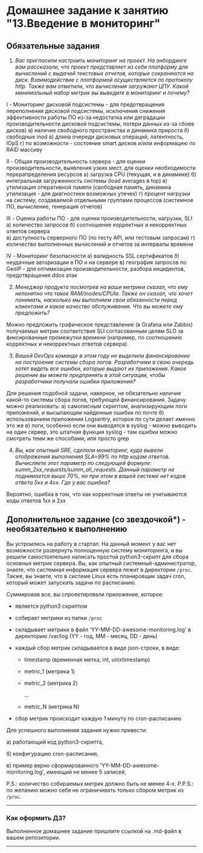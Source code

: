 # Домашнее задание к занятию "13.Введение в мониторинг"

## Обязательные задания

1. _Вас пригласили настроить мониторинг на проект. На онбординге вам рассказали, что проект представляет из себя 
платформу для вычислений с выдачей текстовых отчетов, которые сохраняются на диск. Взаимодействие с платформой 
осуществляется по протоколу http. Также вам отметили, что вычисления загружают ЦПУ. Какой минимальный набор метрик вы
выведите в мониторинг и почему?_

I - Мониторинг дисковой подсистемы - для предотвращения переполнения дисковой подсистемы, исключения снижения эффективности работы ПО из-за недостатка или деградации производительности дисковой подсистемы, потери данных из-за сбоев дисков)
   а) наличие свободного пространства и динамика прироста 
   б) свободные inod
   в) длина очереди дисковых операций, латентность, IOpS
   г) по возможности - состояние smart дисков и/или информацию по RAID массиву

II - Общая производительность сервера - для оценки производительности, выявления узких мест, для оценки необходимости перерапределения ресурсов
   а) загрузка CPU (текущая, и в динамике)
   б) интегральная загруженность системы (load averages в top)
   в) утилизация оперативной памяти (свободная память, динамика утилизация - для диагностики возможных утечек)
   г) процент нагрузки на систему, создаваемой отдельными группами процессов (системное ПО, вычисление, генерация отчетов)

III - Оценка работы ПО - для оценки производительности, нагрузки, SLI
   а) количество запросов
   б) соотношение корректных и некорректных ответов сервера  
   в) доступность серверного ПО (по тесту API, или тестовым запросам)
   г) количество выполненных вычислений и отчетов за интервалы времени

IV - Мониторинг безопасности
   а) валидность SSL сертификатов
   б) неудачные авторизации в ПО и на сервере
   в) география запросов по GeoIP - для оптимизации производительности, разбора инцидентов, предотвращения ddos атак

2. _Менеджер продукта посмотрев на ваши метрики сказал, что ему непонятно что такое RAM/inodes/CPUla. Также он сказал, 
что хочет понимать, насколько мы выполняем свои обязанности перед клиентами и какое качество обслуживания. Что вы 
можете ему предложить?_

Можно предложить графическое представление (в Grafana или Zabbix) получаемых метрик соответствия SLI согласованным целям SLO за фиксированные промежутки времени (например, по соотношению корректных и некорректных ответов сервера).

3. _Вашей DevOps команде в этом году не выделили финансирование на построение системы сбора логов. Разработчики в свою 
очередь хотят видеть все ошибки, которые выдают их приложения. Какое решение вы можете предпринять в этой ситуации, 
чтобы разработчики получали ошибки приложения?_

Для решения подобной задачи, наверное, не обязательно наличие какой-то системы сбора логов, требующей финансирования. 
Задачу можно реализовать:
   а) самописным скриптом, анализирующим логи приложений, и высылающим найденные ошибки по почте
   б) использованием приложения Logsentry, которое по сути делает именно это же
   в) логи, особенно если они выводятся в syslog - можно выводить на один сервер, это штатная функция syslog - там ошибки можно смотреть теми же способами, или просто grep

4. _Вы, как опытный SRE, сделали мониторинг, куда вывели отображения выполнения SLA=99% по http кодам ответов. 
Вычисляете этот параметр по следующей формуле: summ_2xx_requests/summ_all_requests. Данный параметр не поднимается выше 
70%, но при этом в вашей системе нет кодов ответа 5xx и 4xx. Где у вас ошибка?_

Вероятно, ошибка в том, что как корректные ответы не учитываются коды ответов 1xx и 2xx

## Дополнительное задание (со звездочкой*) - необязательно к выполнению

Вы устроились на работу в стартап. На данный момент у вас нет возможности развернуть полноценную систему 
мониторинга, и вы решили самостоятельно написать простой python3-скрипт для сбора основных метрик сервера. Вы, как 
опытный системный-администратор, знаете, что системная информация сервера лежит в директории `/proc`. 
Также, вы знаете, что в системе Linux есть  планировщик задач cron, который может запускать задачи по расписанию.

Суммировав все, вы спроектировали приложение, которое:
- является python3 скриптом
- собирает метрики из папки `/proc`
- складывает метрики в файл 'YY-MM-DD-awesome-monitoring.log' в директорию /var/log 
(YY - год, MM - месяц, DD - день)
- каждый сбор метрик складывается в виде json-строки, в виде:
  + timestamp (временная метка, int, unixtimestamp)
  + metric_1 (метрика 1)
  + metric_2 (метрика 2)
  
     ...
     
  + metric_N (метрика N)
  
- сбор метрик происходит каждую 1 минуту по cron-расписанию

Для успешного выполнения задания нужно привести:

а) работающий код python3-скрипта,

б) конфигурацию cron-расписания,

в) пример верно сформированного 'YY-MM-DD-awesome-monitoring.log', имеющий не менее 5 записей,

P.S.: количество собираемых метрик должно быть не менее 4-х.
P.P.S.: по желанию можно себя не ограничивать только сбором метрик из `/proc`.

---

### Как оформить ДЗ?

Выполненное домашнее задание пришлите ссылкой на .md-файл в вашем репозитории.

---
